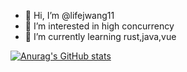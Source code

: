 - 👋 Hi, I’m @lifejwang11
- 👀 I’m interested in high concurrency
- 🌱 I’m currently learning rust,java,vue 

[![Anurag's GitHub stats](https://github-readme-stats.vercel.app/api?username=lifejwang11)](https://github.com/anuraghazra/github-readme-stats)
<!---
lifejwang11/lifejwang11 is a ✨ special ✨ repository because its `README.md` (this file) appears on your GitHub profile.
You can click the Preview link to take a look at your changes.
--->
